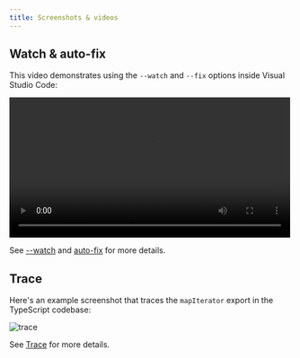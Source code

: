 ```yaml
---
title: Screenshots & videos
---
```


## Watch & auto-fix

This video demonstrates using the `--watch` and `--fix` options inside Visual
Studio Code:

<video controls width="500">
  <source src="/examples/watch-fix.mp4" type="video/mp4" />

  <source src="/examples/watch-fix.webm" type="video/webm" />
</video>

See [--watch][1] and [auto-fix][2] for more details.

## Trace

Here's an example screenshot that traces the `mapIterator` export in the
TypeScript codebase:

<img src="/examples/trace.png" alt="trace" class="mw500" />

See [Trace][3] for more details.

[1]: ../reference/cli.md#--watch
[2]: ../features/auto-fix.mdx
[3]: ../guides/troubleshooting.md#trace
